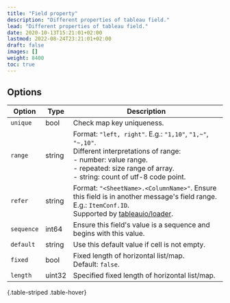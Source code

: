 ```yaml
---
title: "Field property"
description: "Different properties of tableau field."
lead: "Different properties of tableau field."
date: 2020-10-13T15:21:01+02:00
lastmod: 2022-08-24T23:21:01+02:00
draft: false
images: []
weight: 8400
toc: true
---
```


## Options

| Option     | Type   | Description                                                                                                                                                                                                      |
|------------|--------|------------------------------------------------------------------------------------------------------------------------------------------------------------------------------------------------------------------|
| `unique`   | bool   | Check map key uniqueness.                                                                                                                                                                                        |
| `range`    | string | Format: `"left, right"`. E.g.: `"1,10"`, `"1,~"`, `"~,10"`. <br> Different interpretations of range: <br> - number: value range. <br> - repeated: size range of array. <br> - string: count of utf-8 code point. |
| `refer`    | string | Format: `"<SheetName>.<ColumnName>"`. Ensure this field is in another message's field range. E.g.: `ItemConf.ID`. </br>Supported by [tableauio/loader](https://github.com/tableauio/loader).                     |
| `sequence` | int64  | Ensure this field's value is a sequence and begins with this value.                                                                                                                                              |
| `default`  | string | Use this default value if cell is not empty.                                                                                                                                                                     |
| `fixed`    | bool   | Fixed length of horizontal list/map. </br> Default: `false`.                                                                                                                                                     |
| `length`   | uint32 | Specified fixed length of horizontal list/map.                                                                                                                                                                   |
{.table-striped .table-hover}
